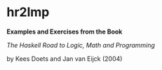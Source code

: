 # hr2lmp
**Examples and Exercises from the Book**

*The Haskell Road to Logic, Math and Programming*

by Kees Doets and Jan van Eijck (2004)
